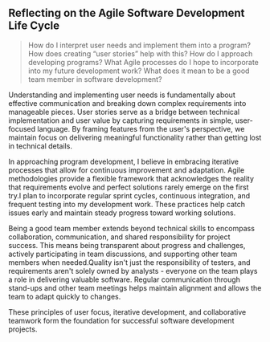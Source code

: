 ## Reflecting on the Agile Software Development Life Cycle

> How do I interpret user needs and implement them into a program? How does creating “user stories” help with this?
> How do I approach developing programs? What Agile processes do I hope to incorporate into my future development work?
> What does it mean to be a good team member in software development?

Understanding and implementing user needs is fundamentally about effective communication and breaking down complex requirements into manageable pieces. User stories serve as a bridge between technical implementation and user value by capturing requirements in simple, user-focused language. By framing features from the user's perspective, we maintain focus on delivering meaningful functionality rather than getting lost in technical details.

In approaching program development, I believe in embracing iterative processes that allow for continuous improvement and adaptation. Agile methodologies provide a flexible framework that acknowledges the reality that requirements evolve and perfect solutions rarely emerge on the first try.I plan to incorporate regular sprint cycles, continuous integration, and frequent testing into my development work. These practices help catch issues early and maintain steady progress toward working solutions.

Being a good team member extends beyond technical skills to encompass collaboration, communication, and shared responsibility for project success.
This means being transparent about progress and challenges, actively participating in team discussions, and supporting other team members when needed.Quality isn't just the responsibility of testers, and requirements aren't solely owned by analysts - everyone on the team plays a role in delivering valuable software. Regular communication through stand-ups and other team meetings helps maintain alignment and allows the team to adapt quickly to changes.

These principles of user focus, iterative development, and collaborative teamwork form the foundation for successful software development projects.
